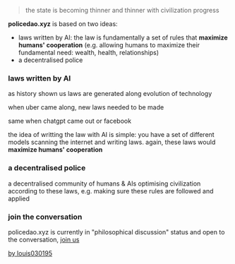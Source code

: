 >the state is becoming thinner and thinner with civilization progress

**policedao.xyz** is based on two ideas:

- laws written by AI: the law is fundamentally a set of rules that **maximize humans' cooperation** (e.g. allowing humans to maximize their fundamental need: wealth, health, relationships)
- a decentralised police

### laws written by AI

as history shown us laws are generated along evolution of technology

when uber came along, new laws needed to be made

same when chatgpt came out or facebook

the idea of writting the law with AI is simple: you have a set of different models scanning the internet and writing laws. again, these laws would **maximize humans' cooperation**

### a decentralised police

a decentralised community of humans & AIs optimising civilization according to these laws, e.g. making sure these rules are followed and applied


### join the conversation

policedao.xyz is currently in "philosophical discussion" status and open to the conversation, [join us](https://discord.gg/BtH7RJkNwg)


<!--

something that has been on my mind for years, the state is becoming thinner and thinner with civilization progress

we're more decentralised 

logic and rules are written in code 

do you see hwere we're going?

what are the fundamental problems of a civilization without a state?

-->

[by louis030195](https://x.com/louis030195)


